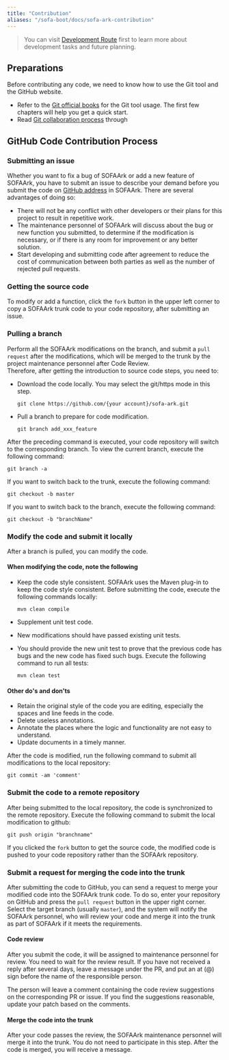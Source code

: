 ```yaml
---
title: "Contribution"
aliases: "/sofa-boot/docs/sofa-ark-contribution"
---
```


> You can visit [Development Route](../sofa-ark-roadmap) first to learn more about development tasks and future planning.

## Preparations

Before contributing any code, we need to know how to use the Git tool and the GitHub website.

* Refer to the [Git official books](http://git-scm.com/book/zh/v1) for the Git tool usage. The first few chapters will help you get a quick start.
* Read [Git collaboration process](http://www.ruanyifeng.com/blog/2015/12/git-workflow.html) through

## GitHub Code Contribution Process

### Submitting an issue

Whether you want to fix a bug of SOFAArk or add a new feature of SOFAArk, you have to submit an issue to describe your demand before you submit the code on [GitHub  address](https://github.com/sofastack/sofa-ark) in SOFAArk. There are several advantages of doing so:

* There will not be any conflict with other developers or their plans for this project to result in repetitive work.
* The maintenance personnel of SOFAArk will discuss about the bug or new function you submitted, to determine if the modification is necessary, or if there is any room for improvement or any better solution.
* Start developing and submitting code after agreement to reduce the cost of communication between both parties as well as the number of rejected pull requests.

### Getting the source code

To modify or add a function, click the `fork` button in the upper left corner to copy a SOFAArk trunk code to your code repository, after submitting an issue.

### Pulling a branch

Perform all the SOFAArk modifications on the branch, and submit a `pull request` after the modifications, which will be merged to the trunk by the project maintenance personnel after Code Review.  
Therefore, after getting the introduction to source code steps, you need to:

* Download the code locally. You may select the git/https mode in this step.

  ```text
  git clone https://github.com/{your account}/sofa-ark.git 
  ```

* Pull a branch to prepare for code modification.

  ```text
  git branch add_xxx_feature
  ```
  
After the preceding command is executed, your code repository will switch to the corresponding branch. To view the current branch, execute the following command:

```text
git branch -a
```

If you want to switch back to the trunk, execute the following command:

```text
git checkout -b master
```

If you want to switch back to the branch, execute the following command:

```text
git checkout -b "branchName"
```

### Modify the code and submit it locally

After a branch is pulled, you can modify the code.

#### When modifying the code, note the following

* Keep the code style consistent. SOFAArk uses the Maven plug-in to keep the code style consistent. Before submitting the code, execute the following commands locally:
  
  ```text
  mvn clean compile
  ```

* Supplement unit test code.
* New modifications should have passed existing unit tests.
* You should provide the new unit test to prove that the previous code has bugs and the new code has fixed such bugs. Execute the following command to run all tests:

  ```text
  mvn clean test
  ```

#### Other do's and don'ts

* Retain the original style of the code you are editing, especially the spaces and line feeds in the code.
* Delete useless annotations.
* Annotate the places where the logic and functionality are not easy to understand.
* Update documents in a timely manner.

After the code is modified, run the following command to submit all modifications to the local repository:

  ```plain
  git commit -am 'comment'
  ```

### Submit the code to a remote repository

After being submitted to the local repository, the code is synchronized to the remote repository. Execute the following command to submit the local modification to github:

```plain
git push origin "branchname"
```

If you clicked the `fork` button to get the source code, the modified code is pushed to your code repository rather than the SOFAArk repository.

### Submit a request for merging the code into the trunk

After submitting the code to GitHub, you can send a request to merge your modified code into the SOFAArk trunk code. To do so, enter your repository on GitHub and press the `pull request` button in the upper right corner. Select the target branch (usually `master`), and the system will notify the SOFAArk personnel, who will review your code and merge it into the trunk as part of SOFAArk if it meets the requirements.

#### Code review

After you submit the code, it will be assigned to maintenance personnel for review. You need to wait for the review result. If you have not received a reply after several days, leave a message under the PR, and put an at (@) sign before the name of the responsible person.

The person will leave a comment containing the code review suggestions on the corresponding PR or issue. If you find the suggestions reasonable, update your patch based on the comments.

#### Merge the code into the trunk

After your code passes the review, the SOFAArk maintenance personnel will merge it into the trunk. You do not need to participate in this step. After the code is merged, you will receive a message.
